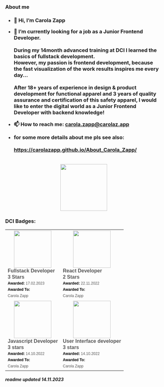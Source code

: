 <h3> About me <h3/>

- 👋 Hi, I’m Carola Zapp
  
- 🌱 I’m currently looking for a job as a Junior Frontend Developer.
  <br/> <br/>
   During my 14month advanced training at DCI I learned the basics of fullstack development. <br/>
   However, my passion is frontend development, because the fast visualization of the work results inspires me every day... <br/> <br/>
   After 18+ years of experience in design & product development for functional apparel and 3 years of quality assurance
   and certification of this safety apparel, I would like to enter the digital world as a Junior Frontend Developer with backend knowledge!
   
- 📫 How to reach me: carola.zapp@carolaz.app<br/> 
- for some more details about me pls see also:<br/> <br/>
  https://carolazapp.github.io/About_Carola_Zapp/<br/> <br/>
<p align= "center">
  <img height= "150" src="https://github-readme-stats.vercel.app/api/top-langs/?username=CarolaZapp&theme=react&layout=compact" />
</p>

<h3> DCI Badges: </h3>
<table align = "center">
  <tr>
    <td>
       <div align="center" class="badgr-badge" style="font-family: Helvetica, Roboto, &quot;Segoe UI&quot;, Calibri, sans-serif;">
         <a href="https://api.eu.badgr.io/public/assertions/q0xrec_fSJ-sx0XYm_QwPQ?identity__email=carola.zapp%40gmx.net">
           <img width="120px" height="120px" src="https://api.eu.badgr.io/public/assertions/q0xrec_fSJ-sx0XYm_QwPQ/image">
         </a>
         <p class="badgr-badge-name" style="hyphens: auto; overflow-wrap: break-word; word-wrap: break-word; margin: 0; font-size: 16px; font-weight: bold; font-style: normal; font-stretch: normal; line-height: 1.25; letter-spacing: normal; text-align: left; color: #555555;">
           Fullstack Developer <br/> 3 Stars
         </p>
         <p class="badgr-badge-date" style="margin: 0; font-size: 12px; font-style: normal; font-stretch: normal; line-height: 1.67; letter-spacing: normal; text-align: left; color: #555555;">
           <strong style="font-size: 12px; font-weight: bold; font-style: normal; font-stretch: normal; line-height: 1.67; letter-spacing: normal; text-align: left; color: #000;">Awarded: </strong>
           17.02.2023
         </p>
         <p class="badgr-badge-recipient" style="margin: 0; font-size: 12px; font-style: normal; font-stretch: normal; line-height: 1.67; letter-spacing: normal; text-align: left; color: #555555;">
           <strong style="font-size: 12px; font-weight: bold; font-style: normal; font-stretch: normal; line-height: 1.67; letter-spacing: normal; text-align: left; color: #000;">Awarded To: </strong>
           <span style="display: block;"> Carola Zapp</span>
         </p>
       </div>
    </td>
    <td>
      <div align="center" class="badgr-badge" style="font-family: Helvetica, Roboto, &quot;Segoe UI&quot;, Calibri, sans-serif;">
        <a href="https://api.eu.badgr.io/public/assertions/OS9lBFRtScyFK6h8aoEQkw">
          <img width="120px" height="120px" src="https://api.eu.badgr.io/public/assertions/OS9lBFRtScyFK6h8aoEQkw/image">
        </a>
        <p class="badgr-badge-name" style="hyphens: auto; overflow-wrap: break-word; word-wrap: break-word; margin: 0; font-size: 16px; font-weight: bold; font-style: normal; font-stretch: normal; line-height: 1.25; letter-spacing: normal; text-align: left; color: #555555;">
          React Developer <br/> 2 Stars
        </p>
        <p class="badgr-badge-date" style="margin: 0; font-size: 12px; font-style: normal; font-stretch: normal; line-height: 1.67; letter-spacing: normal; text-align: left; color: #555555;">
          <strong style="font-size: 12px; font-weight: bold; font-style: normal; font-stretch: normal; line-height: 1.67; letter-spacing: normal; text-align: left; color: #000;">Awarded: </strong>
          22.11.2022
        </p>
        <p class="badgr-badge-recipient" style="margin: 0; font-size: 12px; font-style: normal; font-stretch: normal; line-height: 1.67; letter-spacing: normal; text-align: left; color: #555555;">
          <strong style="font-size: 12px; font-weight: bold; font-style: normal; font-stretch: normal; line-height: 1.67; letter-spacing: normal; text-align: left; color: #000;">Awarded To: </strong>
          <span style="display: block;"> Carola Zapp</span>
        </p>
      </div>
    </td>
  <tr>
    <td>
      <div align="center" class="badgr-badge" style="font-family: Helvetica, Roboto, &quot;Segoe UI&quot;, Calibri, sans-serif;">
        <a href="https://api.eu.badgr.io/public/assertions/VquALlrlQCKt3W_lqxDlqg?identity__email=carola.zapp%40gmx.net">
          <img width="120px" height="120px" src="https://api.eu.badgr.io/public/assertions/VquALlrlQCKt3W_lqxDlqg/image">
        </a>
        <p class="badgr-badge-name" style="hyphens: auto; overflow-wrap: break-word; word-wrap: break-word; margin: 0; font-size: 16px; font-weight: bold; font-style: normal; font-stretch: normal; line-height: 1.25; letter-spacing: normal; text-align: left; color: #555555;">
          Javascript Developer <br/> 3 stars
        </p>
        <p class="badgr-badge-date" style="margin: 0; font-size: 12px; font-style: normal; font-stretch: normal; line-height: 1.67; letter-spacing: normal; text-align: left; color: #555555;">
          <strong style="font-size: 12px; font-weight: bold; font-style: normal; font-stretch: normal; line-height: 1.67; letter-spacing: normal; text-align: left; color: #000;">Awarded: </strong>
          14.10.2022
        </p>
        <p class="badgr-badge-recipient" style="margin: 0; font-size: 12px; font-style: normal; font-stretch: normal; line-height: 1.67; letter-spacing: normal; text-align: left; color: #555555;">
          <strong style="font-size: 12px; font-weight: bold; font-style: normal; font-stretch: normal; line-height: 1.67; letter-spacing: normal; text-align: left; color: #000;">Awarded To: </strong>
          <span style="display: block;"> Carola Zapp</span>
        </p>
      </div>
    </td>
    <td>
      <div align="center" class="badgr-badge" style="font-family: Helvetica, Roboto, &quot;Segoe UI&quot;, Calibri, sans-serif;">
        <a href="https://api.eu.badgr.io/public/assertions/173eH53KScKyO_qMmymqCw?identity__email=carola.zapp%40gmx.net">
          <img width="120px" height="120px" src="https://api.eu.badgr.io/public/assertions/173eH53KScKyO_qMmymqCw/image">
        </a>
        <p class="badgr-badge-name" style="hyphens: auto; overflow-wrap: break-word; word-wrap: break-word; margin: 0; font-size: 16px; font-weight: bold; font-style: normal; font-stretch: normal; line-height: 1.25; letter-spacing: normal; text-align: left; color: #555555;">
          User Interface developer <br/> 3 stars
        </p>
        <p class="badgr-badge-date" style="margin: 0; font-size: 12px; font-style: normal; font-stretch: normal; line-height: 1.67; letter-spacing: normal; text-align: left; color: #555555;">
          <strong style="font-size: 12px; font-weight: bold; font-style: normal; font-stretch: normal; line-height: 1.67; letter-spacing: normal; text-align: left; color: #000;">Awarded: </strong>
          14.10.2022</p><p class="badgr-badge-recipient" style="margin: 0; font-size: 12px; font-style: normal; font-stretch: normal; line-height: 1.67; letter-spacing: normal; text-align: left; color: #555555;">
            <strong style="font-size: 12px; font-weight: bold; font-style: normal; font-stretch: normal; line-height: 1.67; letter-spacing: normal; text-align: left; color: #000;">Awarded To: </strong>
            <span style="display: block;"> Carola Zapp</span>
          </p>
      </div>
    </td>
  </tr>
</table>

<!---
CarolaZapp/CarolaZapp is a ✨ special ✨ repository because its `README.md` (this file) appears on your GitHub profile.
You can click the Preview link to take a look at your changes.
--->

<h5> readme updated 14.11.2023 </h5>
